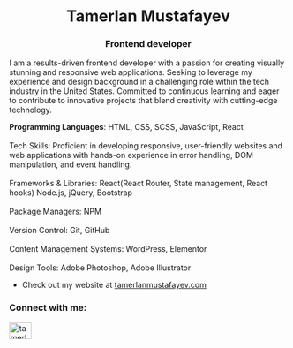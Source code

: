 <h1 align="center">Tamerlan Mustafayev</h1>
<h3 align="center">Frontend developer</h3>


<p> I am a results-driven  frontend developer with a passion for creating visually stunning and responsive web applications. Seeking to leverage my experience and design background in a challenging role within the tech industry in the United States. Committed to continuous learning and eager to contribute to innovative projects that blend creativity with cutting-edge technology.</p>

<strong>Programming Languages</strong>: HTML, CSS, SCSS, JavaScript, React <br>
 <br>
Tech Skills: Proficient in developing responsive, user-friendly websites and web applications with hands-on experience in error handling, DOM manipulation, and event handling. <br>
 <br>
Frameworks & Libraries: React(React Router, State management, React hooks) Node.js, jQuery, Bootstrap <br>
 <br>
Package Managers: NPM <br>
 <br>
Version Control: Git, GitHub <br>
 <br>
Content Management Systems: WordPress, Elementor <br>
 <br>
Design Tools: Adobe Photoshop, Adobe Illustrator <br>

- Check out my website at [tamerlanmustafayev.com](https://tamerlanmustafayev.com/)


<h3 align="left">Connect with me:</h3>
<p align="left">
<a href="https://linkedin.com/in/tamerlanmustafayev" target="blank"><img align="center" src="https://cdn.worldvectorlogo.com/logos/linkedin-icon.svg" alt="tamerlanmustafayev" height="30" width="40" /></a>

</p>





